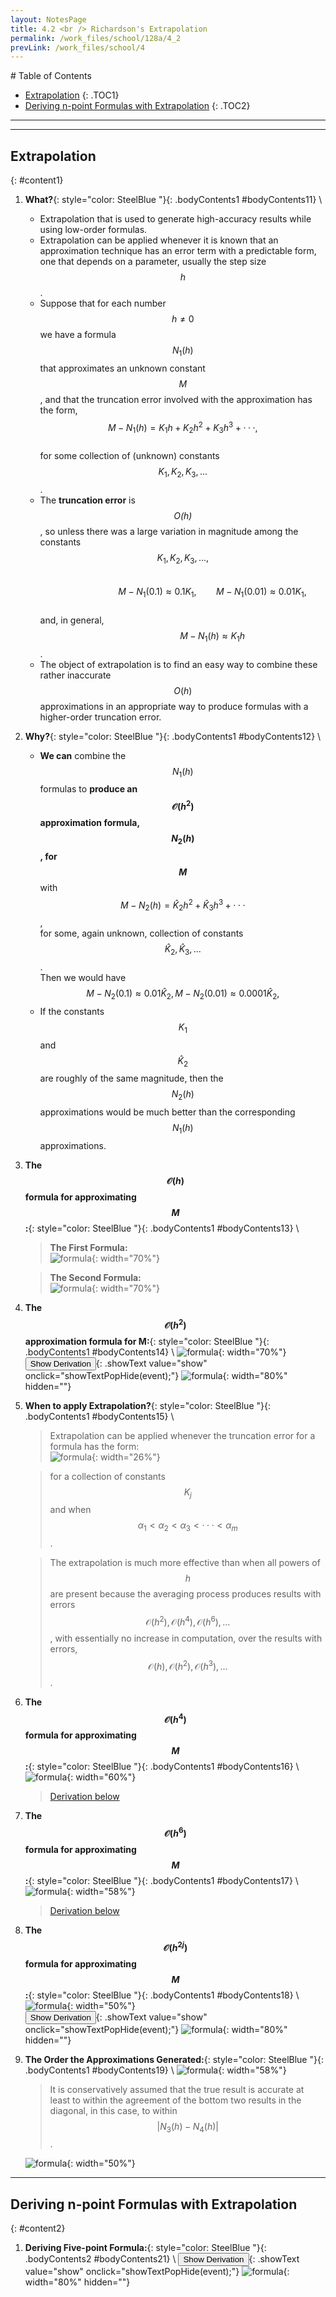 ```yaml
---
layout: NotesPage
title: 4.2 <br /> Richardson's Extrapolation
permalink: /work_files/school/128a/4_2
prevLink: /work_files/school/4
---
```


<div markdown="1" class = "TOC">
# Table of Contents

  * [Extrapolation](#content1)
  {: .TOC1}
  * [Deriving n-point Formulas with Extrapolation](#content2)
  {: .TOC2}
</div>

***
***

## Extrapolation
{: #content1}

1. **What?**{: style="color: SteelBlue  "}{: .bodyContents1 #bodyContents11} \\
    * Extrapolation that is used to generate high-accuracy results while using low-order
    formulas.
    * Extrapolation can be applied whenever it is known that an approximation technique
    has an error term with a predictable form, one that depends on a parameter, usually the step
    size $$h$$.
    * Suppose that for each number $$h \neq 0$$ we have a formula $$N_1(h)$$ that approximates an
    unknown constant $$M$$, and that the truncation error involved with the approximation has the
    form,  
    $$ M − N_1(h) = K_1h + K_2h^2 + K_3h^3 +··· ,$$  
    for some collection of (unknown) constants $$K_1, K_2, K_3, ...$$ .  
    * The **truncation error** is *$$O(h)$$*, so unless there was a large variation in magnitude among the constants $$K_1, K_2, K_3, ... ,$$  
    $$ \ \ \ \ \ \ \ \ \ \ \ \ \ \ \ \ \ \ \ \ \ \ \ \ M − N_1(0.1) \approx 0.1K_1,\ \ \ \ \ \ \ \ M − N_1(0.01) \approx 0.01K_1, $$  
    and, in general,  
    $$ \ \ \ \ \ \ \ \ \ \ \ \ \ \ \ \ \ \ \ \ \ \ \ \ M − N_1(h) \approx K_1h$$ .
    * The object of extrapolation is to find an easy way to combine these rather inaccurate
    $$O(h)$$ approximations in an appropriate way to produce formulas with a higher-order
    truncation error.
2. **Why?**{: style="color: SteelBlue  "}{: .bodyContents1 #bodyContents12} \\
    * **We can** combine the $$N_1(h)$$ formulas to **produce an $$\mathcal{O}(h^2)$$
    approximation formula, $$N_2(h)$$, for $$M$$** with  
    $$M − N_2(h) = \hat{K}_2h^2 + \hat{K}_3h^3 +···$$ ,  
    for some, again unknown, collection of constants $$\hat{K}_2, \hat{K}_3, ... $$.  
    Then we would have  
    $$M − N_2(0.1) \approx 0.01\hat{K}_2, M − N_2(0.01) \approx 0.0001\hat{K}_2,$$  
    * If the constants $$K_1$$ and $$\hat{K}_2$$ are roughly of the same magnitude, then the $$N_2(h)$$ approximations would be much better than the corresponding $$N_1(h)$$ approximations.

3. **The $$\mathcal{O}(h)$$ formula for approximating $$M$$:**{: style="color: SteelBlue  "}{: .bodyContents1 #bodyContents13} \\
    > **The First Formula:**  
    ![formula](/main_files/128a/4/4.2/1.png){: width="70%"}  

    > **The Second Formula:**  
    ![formula](/main_files/128a/4/4.2/2.png){: width="70%"}  

4. **The $$\mathcal{O}(h^2)$$ approximation formula for M:**{: style="color: SteelBlue  "}{: .bodyContents1 #bodyContents14} \\
    ![formula](/main_files/128a/4/4.2/3.png){: width="70%"}  
    <button>Show Derivation</button>{: .showText value="show"
     onclick="showTextPopHide(event);"}
    ![formula](/main_files/128a/4/4.2/derivation.png){: width="80%" hidden=""}

5. **When to apply Extrapolation?**{: style="color: SteelBlue  "}{: .bodyContents1 #bodyContents15} \\
    > Extrapolation can be applied whenever the truncation error for a formula has the form:  
    ![formula](/main_files/128a/4/4.2/4.png){: width="26%"}  

    > for a collection of constants $$K_j$$ and when $$\alpha_1 < \alpha_2 < \alpha_3 < ··· < \alpha_m$$.  

    > The extrapolation is much more effective than when all powers of $$h$$ are present because the averaging process produces results with errors $$\mathcal{O}(h^2), \mathcal{O}(h^4), \mathcal{O}(h^6), ... $$, with essentially no increase in computation, over the results with errors, $$\mathcal{O}(h), \mathcal{O}(h^2), \mathcal{O}(h^3), ...$$ .
6. **The $$\mathcal{O}(h^4)$$ formula for approximating $$M$$:**{: style="color: SteelBlue  "}{: .bodyContents1 #bodyContents16} \\
    ![formula](/main_files/128a/4/4.2/5.png){: width="60%"}  
    > [Derivation below](#bodyContents18)  
7. **The $$\mathcal{O}(h^6)$$ formula for approximating $$M$$:**{: style="color: SteelBlue  "}{: .bodyContents1 #bodyContents17} \\
    ![formula](/main_files/128a/4/4.2/6.png){: width="58%"}  
    > [Derivation below](#bodyContents18)
8. **The $$\mathcal{O}(h^{2j})$$ formula for approximating $$M$$:**{: style="color: SteelBlue  "}{: .bodyContents1 #bodyContents18} \\
    ![formula](/main_files/128a/4/4.2/7.png){: width="50%"}  
    <button>Show Derivation</button>{: .showText value="show"
     onclick="showTextPopHide(event);"}
    ![formula](/main_files/128a/4/4.2/derivation2.jpg){: width="80%" hidden=""}

9. **The Order the Approximations Generated:**{: style="color: SteelBlue  "}{: .bodyContents1 #bodyContents19} \\
    ![formula](/main_files/128a/4/4.2/8.png){: width="58%"}  
    > It is conservatively assumed that the true result is accurate at least to within the agreement of the bottom two results in the diagonal, in this case, to within  
    $$|N_3(h) − N_4(h)|$$.  

    ![formula](/main_files/128a/4/4.2/9.png){: width="50%"}  

***

## Deriving n-point Formulas with Extrapolation
{: #content2}

1. **Deriving Five-point Formula:**{: style="color: SteelBlue  "}{: .bodyContents2 #bodyContents21} \\
    <button>Show Derivation</button>{: .showText value="show"
     onclick="showTextPopHide(event);"}
    ![formula](/main_files/128a/4/4.2/derivation3.jpg){: width="80%" hidden=""}